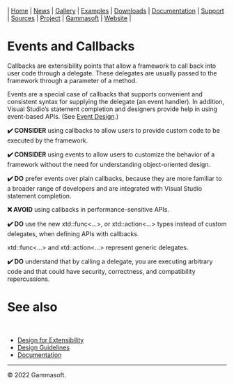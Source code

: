 | [Home](home.md) | [News](news.md) | [Gallery](gallery.md) | [Examples](examples.md) | [Downloads](downloads.md) | [Documentation](documentation.md) | [Support](support.md) | [Sources](https://github.com/gammasoft71/xtd) | [Project](https://sourceforge.net/projects/xtdpro/) | [Gammasoft](gammasoft.md) | [Website](https://gammasoft71.wixsite.com/xtdpro) |

# Events and Callbacks

Callbacks are extensibility points that allow a framework to call back into user code through a delegate. These delegates are usually passed to the framework through a parameter of a method.

Events are a special case of callbacks that supports convenient and consistent syntax for supplying the delegate (an event handler). In addition, Visual Studio’s statement completion and designers provide help in using event-based APIs. (See [Event Design](event_design.md).)

**✔️ CONSIDER** using callbacks to allow users to provide custom code to be executed by the framework.

**✔️ CONSIDER** using events to allow users to customize the behavior of a framework without the need for understanding object-oriented design.

**✔️ DO** prefer events over plain callbacks, because they are more familiar to a broader range of developers and are integrated with Visual Studio statement completion.

**❌ AVOID** using callbacks in performance-sensitive APIs.

**✔️ DO** use the new xtd::func<...>, or xtd::action<...> types instead of custom delegates, when defining APIs with callbacks.

xtd::func<...> and xtd::action<...> represent generic delegates.

**✔️ DO** understand that by calling a delegate, you are executing arbitrary code and that could have security, correctness, and compatibility repercussions.

# See also
​
* [Design for Extensibility](design_for_extensibility.md)
* [Design Guidelines](design_guidelines.md)
* [Documentation](documentation.md)

______________________________________________________________________________________________

© 2022 Gammasoft.
